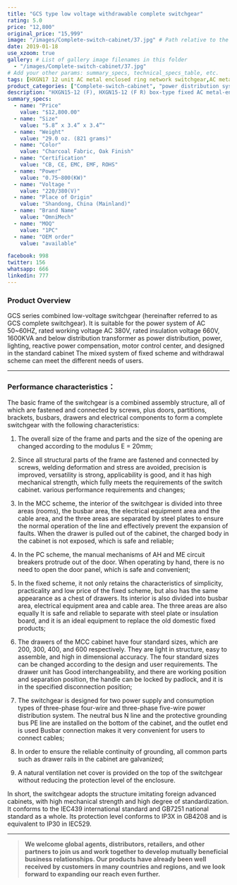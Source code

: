 ```yaml
---
title: "GCS type low voltage withdrawable complete switchgear"
rating: 5.0
price: "12,800"
original_price: "15,999"
image: "/images/Complete-switch-cabinet/37.jpg" # Path relative to the 'static' folder or use Hugo Pipes
date: 2019-01-18
use_xzoom: true
gallery: # List of gallery image filenames in this folder
  - "/images/Complete-switch-cabinet/37.jpg"
# Add your other params: summary_specs, technical_specs_table, etc.
tags: [HXGN17 12 unit AC metal enclosed ring network switchgear,AC metal enclosed ring network switchgear,12 unit AC metal enclosed ring network switchgear,power distribution system,ring network power supply,stable power distribution,electrical components,circuit breaking,isolation,protection,easy installation,easy maintenance,continuous and secure power supply]
product_categories: ["Complete-switch-cabinet", "power distribution system"]
description: "HXGN15-12 (F), HXGN15-12 (F R) box-type fixed AC metal-enclosed switchgear (hereinafter referred to as switchgear), suitable for rated voltage of 12KV, rated frequency of 50HZ, rated current of 630A and above A three-phase AC system powered by network cabinets or radial terminals, used for segmenting and branching of cable lines."
summary_specs:
  - name: "Price"
    value: "$12,800.00"
  - name: "Size"
    value: "5.8” x 3.4” x 3.4”"
  - name: "Weight"
    value: "29.0 oz. (821 grams)"
  - name: "Color"
    value: "Charcoal Fabric, Oak Finish"
  - name: "Certification"
    value: "CB, CE, EMC, EMF, ROHS"
  - name: "Power"
    value: "0.75~800(KW)"
  - name: "Voltage "
    value: "220/380(V)"
  - name: "Place of Origin"
    value: "Shandong, China (Mainland)"
  - name: "Brand Name"
    value: "OmniMech"
  - name: "MOQ"
    value: "1PC"
  - name: "OEM order"
    value: "available"

facebook: 998
twitter: 156
whatsapp: 666
linkedin: 777    
---
```


### Product Overview

GCS series combined low-voltage switchgear (hereinafter referred to as GCS complete switchgear). It is suitable for the power system of AC 50~60HZ, rated working voltage AC 380V, rated insulation voltage 660V, 1600KVA and below distribution transformer as power distribution, power, lighting, reactive power compensation, motor control center, and designed in the standard cabinet The mixed system of fixed scheme and withdrawal scheme can meet the different needs of users.

* * *

### Performance characteristics：

The basic frame of the switchgear is a combined assembly structure, all of which are fastened and connected by screws, plus doors, partitions, brackets, busbars, drawers and electrical components to form a complete switchgear with the following characteristics:

1. The overall size of the frame and parts and the size of the opening are changed according to the modulus E = 20mm;

2. Since all structural parts of the frame are fastened and connected by screws, welding deformation and stress are avoided, precision is improved, versatility is strong, applicability is good, and it has high mechanical strength, which fully meets the requirements of the switch cabinet. various performance requirements and changes;

3. In the MCC scheme, the interior of the switchgear is divided into three areas (rooms), the busbar area, the electrical equipment area and the cable area, and the three areas are separated by steel plates to ensure the normal operation of the line and effectively prevent the expansion of faults. When the drawer is pulled out of the cabinet, the charged body in the cabinet is not exposed, which is safe and reliable;

4. In the PC scheme, the manual mechanisms of AH and ME circuit breakers protrude out of the door. When operating by hand, there is no need to open the door panel, which is safe and convenient;

5. In the fixed scheme, it not only retains the characteristics of simplicity, practicality and low price of the fixed scheme, but also has the same appearance as a chest of drawers. Its interior is also divided into busbar area, electrical equipment area and cable area. The three areas are also equally It is safe and reliable to separate with steel plate or insulation board, and it is an ideal equipment to replace the old domestic fixed products;

6. The drawers of the MCC cabinet have four standard sizes, which are 200, 300, 400, and 600 respectively. They are light in structure, easy to assemble, and high in dimensional accuracy. The four standard sizes can be changed according to the design and user requirements. The drawer unit has Good interchangeability, and there are working position and separation position, the handle can be locked by padlock, and it is in the specified disconnection position;

7. The switchgear is designed for two power supply and consumption types of three-phase four-wire and three-phase five-wire power distribution system. The neutral bus N line and the protective grounding bus PE line are installed on the bottom of the cabinet, and the outlet end is used Busbar connection makes it very convenient for users to connect cables;

8. In order to ensure the reliable continuity of grounding, all common parts such as drawer rails in the cabinet are galvanized;

9. A natural ventilation net cover is provided on the top of the switchgear without reducing the protection level of the enclosure.

In short, the switchgear adopts the structure imitating foreign advanced cabinets, with high mechanical strength and high degree of standardization. It conforms to the IEC439 international standard and GB7251 national standard as a whole. Its protection level conforms to IP3X in GB4208 and is equivalent to IP30 in IEC529.

* * *

> **We welcome global agents, distributors, retailers, and other partners to join us and work together to develop mutually beneficial business relationships. Our products have already been well received by customers in many countries and regions, and we look forward to expanding our reach even further.**


